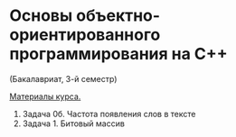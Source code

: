 # Основы объектно-ориентированного программирования на C++ 
(Бакалавриат, 3-й семестр)

[Материалы курса.](https://sites.google.com/site/nguoop/%D0%BC%D0%B0%D1%82%D0%B5%D1%80%D0%B8%D0%B0%D0%BB%D1%8B-%D0%BB%D0%B5%D0%BA%D1%86%D0%B8%D0%B9-%D1%81)

1. Задача 0б. Частота появления слов в тексте  
2. Задача 1. Битовый массив  
